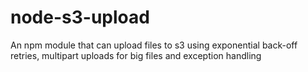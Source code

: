 node-s3-upload
==============

An npm module that can upload files to s3 using exponential back-off retries, multipart uploads for big files and exception handling 
